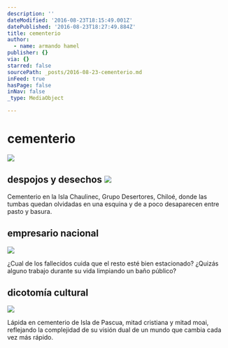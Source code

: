 ```yaml
---
description: ''
dateModified: '2016-08-23T18:15:49.001Z'
datePublished: '2016-08-23T18:27:49.884Z'
title: cementerio
author:
  - name: armando hamel
publisher: {}
via: {}
starred: false
sourcePath: _posts/2016-08-23-cementerio.md
inFeed: true
hasPage: false
inNav: false
_type: MediaObject

---
```

# cementerio
![](https://the-grid-user-content.s3-us-west-2.amazonaws.com/b80edba3-4300-4030-b61b-44cc96a68fdb.jpg)

## despojos y desechos ![](https://the-grid-user-content.s3-us-west-2.amazonaws.com/b80edba3-4300-4030-b61b-44cc96a68fdb.jpg)

Cementerio en la Isla Chaulinec, Grupo Desertores, Chiloé, donde las tumbas quedan olvidadas en una esquina y de a poco desaparecen entre pasto y basura.

## empresario nacional
![](https://the-grid-user-content.s3-us-west-2.amazonaws.com/4581a7b1-59e3-4481-b1ad-3038ef8dc1b5.jpg)

¿Cual de los fallecidos cuida que el resto esté bien estacionado? ¿Quizás alguno trabajo durante su vida limpiando un baño público?

## dicotomía cultural
![](https://the-grid-user-content.s3-us-west-2.amazonaws.com/ae7ea70d-313b-4e13-b767-34949c10980c.jpg)

Lápida en cementerio de Isla de Pascua, mitad cristiana y mitad moai, reflejando la complejidad de su visión dual de un mundo que cambia cada vez más rápido.